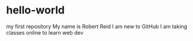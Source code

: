 # hello-world
my first repository
My name is Robert Reid
I am new to GitHub
I am taking classes online to learn web dev

